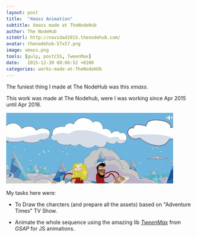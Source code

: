 ```yaml
---
layout: post
title:  "Xmass Animation"
subtitle: Xmass made at TheNodeHub
author: The NodeHub
siteUrl: http://navidad2015.thenodehub.com/
avatar: thenodehub-57x57.png
image: xmass.png
tools: [gulp, postCSS, TweenMax]
date:   2015-12-30 00:06:52 +0200
categories: works-made-at-TheNodeHUb
---
```


The funiest thing I made at The NodeHub was this *xmass*.

This work was made at The Nodehub, were I was working since Apr 2015 until Apr 2016.

<div class="img" markdown="1">

![Xmass GIF](./img/xmass.gif)

</div>


My tasks here were:

* To Draw the charcters (and prepare all the assets) based on "Adventure Times" TV Show.

* Animate the whole sequence using the amazing lib <a href="https://greensock.com/tweenmax" rel="nofollow"><em>TweenMax</em></a> from *GSAP* for JS animations.
